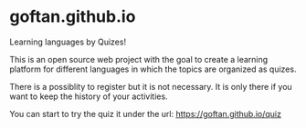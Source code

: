 # goftan.github.io
Learning languages by Quizes!

This is an open source web project with the goal to create a learning platform for different languages in which the topics are organized as quizes. 

There is a possiblity to register but it is not necessary. It is only there if you want to keep the history of your activities. 

You can start to try the quiz it under the url:
https://goftan.github.io/quiz


